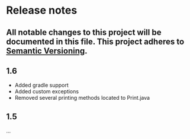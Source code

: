 # Release notes
All notable changes to this project will be documented in this file.
This project adheres to [Semantic Versioning](http://semver.org/).
---

## 1.6
- Added gradle support
- Added custom exceptions
- Removed several printing methods located to Print.java

## 1.5
...
